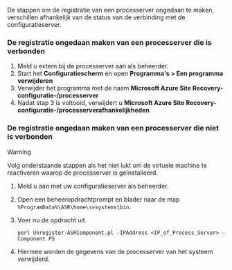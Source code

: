 De stappen om de registratie van een processerver ongedaan te maken, verschillen afhankelijk van de status van de verbinding met de configuratieserver.

### <a name="unregister-a-process-server-that-is-in-a-connected-state"></a>De registratie ongedaan maken van een processerver die is verbonden

1. Meld u extern bij de processerver aan als beheerder.
2. Start het **Configuratiescherm** en open **Programma's > Een programma verwijderen**
3. Verwijder het programma met de naam **Microsoft Azure Site Recovery-configuratie-/processerver**
4. Nadat stap 3 is voltooid, verwijdert u **Microsoft Azure Site Recovery-configuratie-/processerverafhankelijkheden**

### <a name="unregister-a-process-server-that-is-in-a-disconnected-state"></a>De registratie ongedaan maken van een processerver die niet is verbonden

> [!WARNING]
> Volg onderstaande stappen als het niet lukt om de virtuele machine te reactiveren waarop de processerver is geïnstalleerd.

1. Meld u aan met uw configuratieserver als beheerder.
2. Open een beheeropdrachtprompt en blader naar de map `%ProgramData%\ASR\home\svsystems\bin`.
3. Voer nu de opdracht uit.

    ```
    perl Unregister-ASRComponent.pl -IPAddress <IP_of_Process_Server> -Component PS
    ```
4. Hiermee worden de gegevens van de processerver van het systeem verwijderd.
